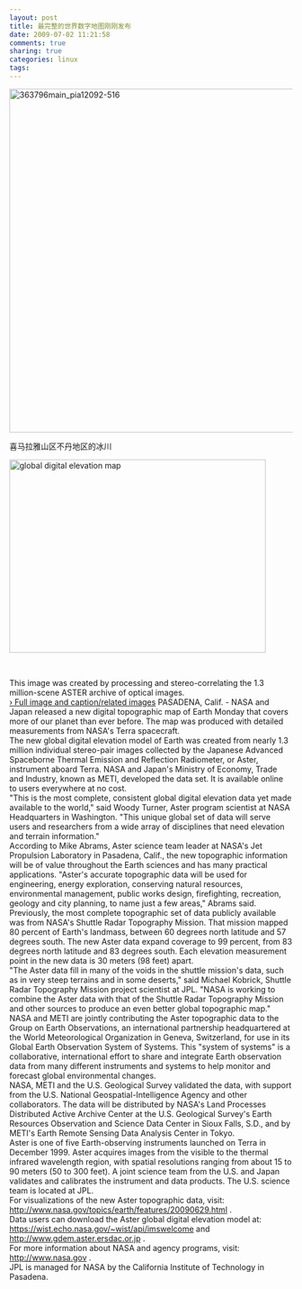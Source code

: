 ```yaml
---
layout: post
title: 最完整的世界数字地图刚刚发布
date: 2009-07-02 11:21:58
comments: true
sharing: true
categories: linux
tags: 
---
```


<p><a href="http://blog.cnpc.ac.cn/Blogs/image.axd?picture=WindowsLiveWriter/46849959a099_A181/363796main_pia12092-516_2.jpg" target="_blank"><img style="border-right-width: 0px; border-top-width: 0px; border-bottom-width: 0px; border-left-width: 0px" border="0" alt="363796main_pia12092-516" src="http://blog.cnpc.ac.cn/Blogs/image.axd?picture=WindowsLiveWriter/46849959a099_A181/363796main_pia12092-516_thumb.jpg" width="693" height="610" /></a> </p>  <p>喜马拉雅山区不丹地区的冰川</p>  <p><img title="global digital elevation map" border="0" alt="global digital elevation map" align="bottom" src="http://www.nasa.gov/images/content/363787main_pia12090-226.jpg" width="456" height="343" /></p>  <p>&#160;</p>  <p>This image was created by processing and stereo-correlating the 1.3 million-scene ASTER archive of optical images.    <br /><a href="http://www.nasa.gov/topics/earth/features/20090629.html">&#8250; Full image and caption/related images</a> PASADENA, Calif. - NASA and Japan released a new digital topographic map of Earth Monday that covers more of our planet than ever before. The map was produced with detailed measurements from NASA's Terra spacecraft.     <br />The new global digital elevation model of Earth was created from nearly 1.3 million individual stereo-pair images collected by the Japanese Advanced Spaceborne Thermal Emission and Reflection Radiometer, or Aster, instrument aboard Terra. NASA and Japan's Ministry of Economy, Trade and Industry, known as METI, developed the data set. It is available online to users everywhere at no cost.     <br />&quot;This is the most complete, consistent global digital elevation data yet made available to the world,&quot; said Woody Turner, Aster program scientist at NASA Headquarters in Washington. &quot;This unique global set of data will serve users and researchers from a wide array of disciplines that need elevation and terrain information.&quot;     <br />According to Mike Abrams, Aster science team leader at NASA's Jet Propulsion Laboratory in Pasadena, Calif., the new topographic information will be of value throughout the Earth sciences and has many practical applications. &quot;Aster's accurate topographic data will be used for engineering, energy exploration, conserving natural resources, environmental management, public works design, firefighting, recreation, geology and city planning, to name just a few areas,&quot; Abrams said.     <br />Previously, the most complete topographic set of data publicly available was from NASA's Shuttle Radar Topography Mission. That mission mapped 80 percent of Earth's landmass, between 60 degrees north latitude and 57 degrees south. The new Aster data expand coverage to 99 percent, from 83 degrees north latitude and 83 degrees south. Each elevation measurement point in the new data is 30 meters (98 feet) apart.     <br />&quot;The Aster data fill in many of the voids in the shuttle mission's data, such as in very steep terrains and in some deserts,&quot; said Michael Kobrick, Shuttle Radar Topography Mission project scientist at JPL. &quot;NASA is working to combine the Aster data with that of the Shuttle Radar Topography Mission and other sources to produce an even better global topographic map.&quot;     <br />NASA and METI are jointly contributing the Aster topographic data to the Group on Earth Observations, an international partnership headquartered at the World Meteorological Organization in Geneva, Switzerland, for use in its Global Earth Observation System of Systems. This &quot;system of systems&quot; is a collaborative, international effort to share and integrate Earth observation data from many different instruments and systems to help monitor and forecast global environmental changes.     <br />NASA, METI and the U.S. Geological Survey validated the data, with support from the U.S. National Geospatial-Intelligence Agency and other collaborators. The data will be distributed by NASA's Land Processes Distributed Active Archive Center at the U.S. Geological Survey's Earth Resources Observation and Science Data Center in Sioux Falls, S.D., and by METI's Earth Remote Sensing Data Analysis Center in Tokyo.     <br />Aster is one of five Earth-observing instruments launched on Terra in December 1999. Aster acquires images from the visible to the thermal infrared wavelength region, with spatial resolutions ranging from about 15 to 90 meters (50 to 300 feet). A joint science team from the U.S. and Japan validates and calibrates the instrument and data products. The U.S. science team is located at JPL.     <br />For visualizations of the new Aster topographic data, visit: <a href="http://www.nasa.gov/topics/earth/features/20090629.html">http://www.nasa.gov/topics/earth/features/20090629.html</a> .     <br />Data users can download the Aster global digital elevation model at: <a href="https://wist.echo.nasa.gov/~wist/api/imswelcome">https://wist.echo.nasa.gov/~wist/api/imswelcome</a> and <a href="http://www.gdem.aster.ersdac.or.jp">http://www.gdem.aster.ersdac.or.jp</a> .     <br />For more information about NASA and agency programs, visit: <a href="http://www.nasa.gov">http://www.nasa.gov</a> .     <br />JPL is managed for NASA by the California Institute of Technology in Pasadena.</p>